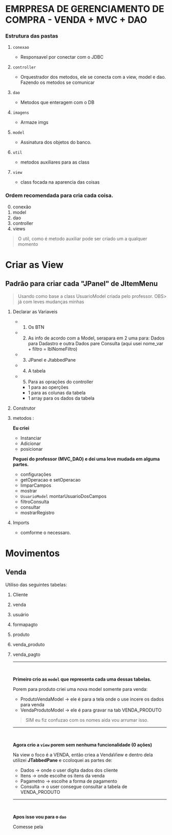 # EMRPRESA DE GERENCIAMENTO DE COMPRA - VENDA + MVC + DAO

### Estrutura das pastas

1. `conexao` 
    -   Responsavel por conectar com o JDBC
2. `controller` 
    -    Orquestrador dos metodos, ele se conecta com a view, model e dao. Fazendo os metodos se comunicar

3.  `dao`
    -   Metodos que enteragem com o DB

4. `imagens`
    -   Armaze imgs

5. `model` 
    -    Assinatura dos objetos do banco.

6. `util`
    -   metodos auxiliares para as class

7. `view` 
    -   class focada na aparencia das coisas 


### Ordem recomendada para cria cada coisa.

0. conexão
1. model
2. dao
3. controller
4. views


> O util, como é metodo auxiliar pode ser criado um a qualquer momento


# Criar as View

## Padrão para criar cada "JPanel" de JItemMenu
> Usando como base a class UsuarioModel criada pelo professor. OBS> já com leves mudanças minhas 

1. Declarar as Variaveis 
    -   1. Os BTN
    -   2. As info de acordo com a Model, serapara em 2 uma para: Dados para Dadastro e outra Dados pare Consulta (aqui usei nome_var + filtro  = lblNomeFiltro)
    -   3. JPanel e JtabbedPane
    -   4. A tabela
    -   5. Para as oprações do controller
        -   1 para ao operções
        -   1 para as colunas da tabela
        -   1 array para os dados da tabela

2. Construtor

3. metodos :

    **Eu criei**

    -   Instanciar
    -   Adicionar
    -   posicionar

    **Peguei do professor (MVC_DAO) e dei uma leve mudada em alguma partes.**

    -   configurações
    -   getOperacao e setOperacao
    -   limparCampos
    -   mostrar
    -   `UsuarioModel`  montarUsuarioDosCampos
    -   filtroConsulta
    -   consultar
    -   mostrarRegistro

4. Imports 
    -    comforme o necessaro.



# Movimentos 

## Venda

   Utiliso das seguintes tabelas:

1.  Cliente
2.  venda
3.  usuário
4.  formapagto
5.  produto
6.  venda_produto
7.  venda_pagto

    ---
    <br>
    
    **Primeiro crio as `model`  que representa cada uma dessas tabelas.**

    Porem para produto criei uma nova model somente para venda: 
    -   ProdutoVendaModel -> ele é para a tela onde o use incere os dados para venda
    -   VendaProdutoModel -> ele é para gravar na tab VENDA_PRODUTO

    > SIM eu fiz confuzao com os nomes aida vou arrumar isso.

    ---
    <br>

    **Agora crio a `view` porem sem nenhuma funcionalidade (0 ações)**

    Na view o foco é a VENDA, então criea a VendaView e dentro dela utilizei **JTabbedPane** e ccoloquei as partes de:
    -   Dados -> onde o user digita dados dos cliente
    -   Itens -> onde escolhe os itens da venda
    -   Pagametno  -> escolhe a forma de pagamento
    -   Consulta -> o user consegue consultar a tabela de VENDA_PRODUTO

    ---
    <br>

    **Apos isso vou para o `dao`** 

    Comesse pela 





